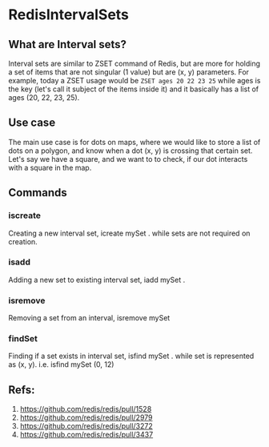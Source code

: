 # RedisIntervalSets
## What are Interval sets?
Interval sets are similar to ZSET command of Redis, but are more for holding a set of items that are not singular (1 value) but are (x, y) parameters.
For example, today a ZSET usage would be `ZSET ages 20 22 23 25` while ages is the key (let's call it subject of the items inside it) and it basically has a list of ages (20, 22, 23, 25).

## Use case
The main use case is for dots on maps, where we would like to store a list of dots on a polygon, and know when a dot (x, y) is crossing that certain set.
Let's say we have a square, and we want to to check, if our dot interacts with a square in the map.

## Commands

### iscreate
Creating a new interval set, icreate mySet <sets>. while sets are not required on creation.

### isadd
Adding a new set to existing interval set, iadd mySet <set>.
  
### isremove
Removing a set from an interval, isremove mySet

### findSet
Finding if a set exists in interval set, isfind mySet <set>. while set is represented as (x, y). i.e. isfind mySet (0, 12)

## Refs:

1. https://github.com/redis/redis/pull/1528
2. https://github.com/redis/redis/pull/2979
3. https://github.com/redis/redis/pull/3272
4. https://github.com/redis/redis/pull/3437

